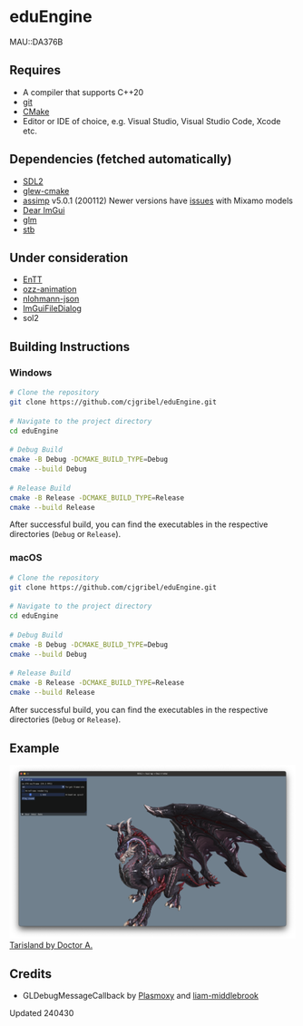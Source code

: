 # eduEngine
MAU::DA376B

## Requires
- A compiler that supports C++20
- [git](https://git-scm.com/)
- [CMake](https://cmake.org/)
- Editor or IDE of choice, e.g. Visual Studio, Visual Studio Code, Xcode etc.

## Dependencies (fetched automatically)
- [SDL2](https://github.com/libsdl-org/SDL)
- [glew-cmake](https://github.com/Perlmint/glew-cmake)
- [assimp](https://github.com/assimp/assimp) v5.0.1 (200112) Newer versions have [issues](https://github.com/assimp/assimp/issues/4620) with Mixamo models
- [Dear ImGui](https://github.com/ocornut/imgui)
- [glm](https://github.com/g-truc/glm)
- [stb](https://github.com/nothings/stb)

## Under consideration

- [EnTT](https://github.com/skypjack/entt)
- [ozz-animation](https://guillaumeblanc.github.io/ozz-animation/)
- [nlohmann-json](https://github.com/nlohmann/json)
- [ImGuiFileDialog](https://github.com/aiekick/ImGuiFileDialog)
- sol2

## Building Instructions

### Windows

```sh
# Clone the repository
git clone https://github.com/cjgribel/eduEngine.git

# Navigate to the project directory
cd eduEngine

# Debug Build
cmake -B Debug -DCMAKE_BUILD_TYPE=Debug
cmake --build Debug

# Release Build
cmake -B Release -DCMAKE_BUILD_TYPE=Release
cmake --build Release
```

After successful build, you can find the executables in the respective directories (`Debug` or `Release`).

### macOS

```sh
# Clone the repository
git clone https://github.com/cjgribel/eduEngine.git

# Navigate to the project directory
cd eduEngine

# Debug Build
cmake -B Debug -DCMAKE_BUILD_TYPE=Debug
cmake --build Debug

# Release Build
cmake -B Release -DCMAKE_BUILD_TYPE=Release
cmake --build Release
```

After successful build, you can find the executables in the respective directories (`Debug` or `Release`).

## Example

![example](example1.png)
[Tarisland by Doctor A.](https://sketchfab.com/3d-models/tarisland-dragon-high-poly-ecf63885166c40e2bbbcdf11cd14e65f)  

## Credits
- GLDebugMessageCallback by [Plasmoxy](https://gist.github.com/Plasmoxy/aec637b85e306f671339dcfd509efc82) and [liam-middlebrook](https://gist.github.com/liam-middlebrook/c52b069e4be2d87a6d2f)

Updated 240430  
